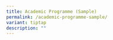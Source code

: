```yaml
---
title: Academic Programme (Sample)
permalink: /academic-programme-sample/
variant: tiptap
description: ""
---
```

